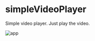 # simpleVideoPlayer
Simple video player. Just play the video.

![app](https://github.com/TomNotArtem/simpleVideoPlayer/assets/123565843/2d5fb845-d1f8-45f4-916e-3aacfcce6bb3)
